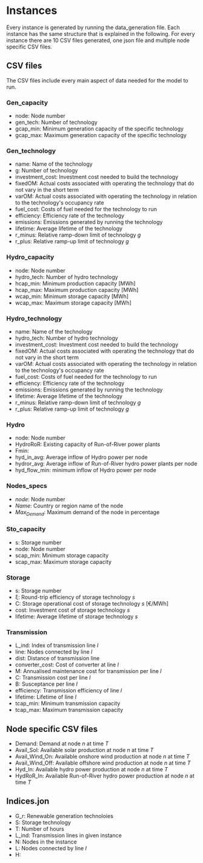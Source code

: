 # Instances

Every instance is generated by running the data_generation file. Each instance has the same structure that is explained in the following. 
For every instance there are 10 CSV files generated, one json file and multiple node specific CSV files.

## CSV files
The CSV files include every main aspect of data needed for the model to run.

### Gen_capacity

*  node: Node number
*  gen_tech: Number of technology
*  gcap_min: Minimum generation capacity of the specific technology
*   gcap_max: Maximum generation capacity of the specific technology

### Gen_technology

* name:  Name of the technology
* g: Number of technology
* investment_cost: Investment cost needed to build the technology
* fixedOM: Actual costs associated with operating the technology that do not vary in the short term
* varOM: Actual costs associated with operating the technology in relation to the technology's occupancy rate
* fuel_cost: Costs of fuel needed for the technology to run
* efficiency: Efficiency rate of the technology
* emissions: Emissions generated by running the technology
* lifetime: Average lifetime of the technology
* r_minus: Relative ramp-down limit of technology $g$
* r_plus: Relative ramp-up limit of technology $g$

### Hydro_capacity

*  node: Node number
*  hydro_tech: Number of hydro technology
*  hcap_min: Minimum production capacity [MWh]
*  hcap_max: Maximum production capacity [MWh]
*  wcap_min: Minimum storage capacity [MWh]
*  wcap_max: Maximum storage capacity [MWh]

### Hydro_technology

* name: Name of the technology
* hydro_tech: Number of hydro technology
* investment_cost: Investment cost needed to build the technology
* fixedOM: Actual costs associated with operating the technology that do not vary in the short term
* varOM: Actual costs associated with operating the technology in relation to the technology's occupancy rate
* fuel_cost: Costs of fuel needed for the technology to run
* efficiency: Efficiency rate of the technology
* emissions: Emissions generated by running the technology
* lifetime: Average lifetime of the technology
* r_minus: Relative ramp-down limit of technology $g$
* r_plus: Relative ramp-up limit of technology $g$

### Hydro

*  node: Node number
*  HydroRoR: Existing capacity of Run-of-River power plants
*  Fmin: 
*  hyd_in_avg: Average inflow of Hydro power per node
*  hydror_avg: Average inflow of Run-of-River hydro power plants per node
*  hyd_flow_min: minimum inflow of Hydro power per node

### Nodes_specs

*  $node$: Node number
*  $Name$: Country or region name of the node
*  $Max_{Demand}$: Maximum demand of the node in percentage

### Sto_capacity

* s: Storage number
* node: Node number
* scap_min: Minimum storage capacity
* scap_max: Maximum storage capacity

### Storage

* s: Storage number
* ξ: Round-trip efficiency of storage technology $s$
*  C: Storage operational cost of storage technology $s$ [€/MWh]
*  cost: Investment cost of storage technology $s$
*  lifetime: Average lifetime of storage technology $s$

### Transmission

* L_ind: Index of transmission line $l$ 
* line: Nodes connected by line $l$ 
* dist: Distance of transmission line
* converter_cost: Cost of converter at line $l$ 
* M: Annualised maintenance cost for transmission per line $l$ 
* C: Transmission cost per line $l$ 
* B: Susceptance per line $l$
* efficiency: Transmission efficiency of line $l$
* lifetime: Lifetime of line $l$
* tcap_min: Minimum transmission capacity
* tcap_max: Maximum transmission capacity

## Node specific CSV files

* Demand: Demand at node $n$ at time $T$
* Avail_Sol: Available solar production at node $n$ at time $T$
* Avail_Wind_On: Available onshore wind production at node $n$ at time $T$
* Avail_Wind_Off: Available offshore wind production at node $n$ at time $T$
* Hyd_In: Available hydro power production at node $n$ at time $T$
* HydRoR_In: Available Run-of-River hydro power production at node $n$ at time $T$

## Indices.jon

* G_r:  Renewable generation technoloies
* S: Storage technology
* T: Number of hours
* L_ind: Transmission lines in given instance
* N: Nodes in the instance
* L: Nodes connected by line $l$  
* H: 

